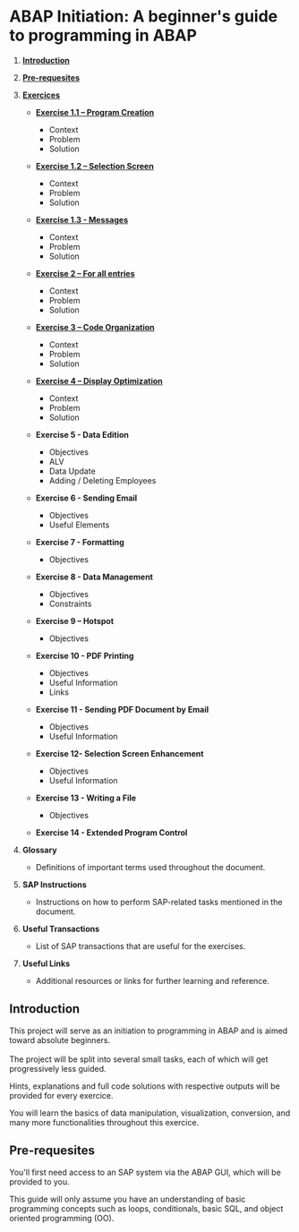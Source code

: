 # ABAP Initiation: A beginner's guide to programming in ABAP

1. [**Introduction**](#introduction)
2. [**Pre-requesites**](#pre-requesites)

3. [**Exercices**](#exercices)

   - [**Exercise 1.1 – Program Creation**](https://github.com/Fabeure/ABAP-Initiation/blob/main/Exercice1_1.md)
   
     - Context
     - Problem
     - Solution
     

   - [**Exercise 1.2 – Selection Screen**](https://github.com/Fabeure/ABAP-Initiation/blob/main/Exercice1_2.md)

     - Context
     - Problem
     - Solution

   - [**Exercise 1.3 - Messages**](https://github.com/Fabeure/ABAP-Initiation/blob/main/Exercice1_3.md)

     - Context
     - Problem
     - Solution

   - [**Exercise 2 – For all entries**](https://github.com/Fabeure/ABAP-Initiation/blob/main/Exercice2.md)

     - Context
     - Problem
     - Solution

   - [**Exercise 3 – Code Organization**](https://github.com/Fabeure/ABAP-Initiation/blob/main/Exercice3.md)
     - Context
     - Problem
     - Solution

   - [**Exercise 4 – Display Optimization**](https://github.com/Fabeure/ABAP-Initiation/blob/main/Exercice4.md)

     - Context
     - Problem
     - Solution

   - **Exercise 5 - Data Edition**

     - Objectives
     - ALV
     - Data Update
     - Adding / Deleting Employees

   - **Exercise 6 - Sending Email**

     - Objectives
     - Useful Elements

   - **Exercise 7 - Formatting**

     - Objectives

   - **Exercise 8 - Data Management**

     - Objectives
     - Constraints

   - **Exercise 9 – Hotspot**

     - Objectives

   - **Exercise 10 - PDF Printing**

     - Objectives
     - Useful Information
     - Links

   - **Exercise 11 - Sending PDF Document by Email**

     - Objectives
     - Useful Information

   - **Exercise 12- Selection Screen Enhancement**

     - Objectives
     - Useful Information

   - **Exercise 13 - Writing a File**

     - Objectives

   - **Exercise 14 - Extended Program Control**

4. **Glossary**

   - Definitions of important terms used throughout the document.

5. **SAP Instructions**

   - Instructions on how to perform SAP-related tasks mentioned in the document.

6. **Useful Transactions**

   - List of SAP transactions that are useful for the exercises.

7. **Useful Links**
   - Additional resources or links for further learning and reference.

## Introduction

This project will serve as an initiation to programming in ABAP and is aimed toward absolute beginners. \
\
The project will be split into several small tasks, each of which will get progressively less guided.

Hints, explanations and full code solutions with respective outputs will be provided for every exercice.

You will learn the basics of data manipulation, visualization, conversion, and many more functionalities throughout this exercice.

## Pre-requesites

You'll first need access to an SAP system via the ABAP GUI, which will be provided to you.

This guide will only assume you have an understanding of basic programming concepts such as loops, conditionals, basic SQL, and object oriented programming (OO).

